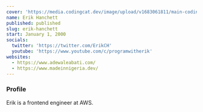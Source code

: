 ```yaml
---
cover: 'https://media.codingcat.dev/image/upload/v1683061811/main-codingcatdev-photo/podcast-guest/ErikCH'
name: Erik Hanchett
published: published
slug: erik-hanchett
start: January 1, 2000
socials:
  twitter: 'https://twitter.com/ErikCH'
  youtube: 'https://www.youtube.com/c/programwitherik'
websites:
  - https://www.adewaleabati.com/
  - https://www.madeinnigeria.dev/
---
```


### Profile

Erik is a frontend engineer at AWS.
